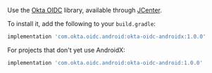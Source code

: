 Use the [Okta OIDC](https://github.com/okta/okta-oidc-android) library, available through [JCenter](https://bintray.com/okta/com.okta.oidc.android/okta-oidc-android).

To install it, add the following to your `build.gradle`:

```gradle
implementation 'com.okta.oidc.android:okta-oidc-androidx:1.0.0'
```

For projects that don't yet use AndroidX:

```gradle
implementation 'com.okta.oidc.android:okta-oidc-android:1.0.0'
```